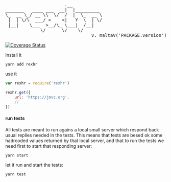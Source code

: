 <pre>

                      .__           
_______   ____ ___  __|  |_________ 
\_  __ \_/ __ \\  \/  /  |  \_  __ \
 |  | \/\  ___/ >    <|   Y  \  | \/
 |__|    \___  >__/\_ \___|  /__|   
             \/      \/    \/
                                v. maltaV('PACKAGE.version')
</pre>

[![Coverage Status](https://coveralls.io/repos/github/fedeghe/rexhr/badge.svg?branch=master)](https://coveralls.io/github/fedeghe/rexhr?branch=master)

Install it
```
yarn add rexhr
```
use it
``` js
var rexhr = require('rexhr')

rexhr.get({
    url: 'https://jmvc.org', 
    // ...
})
```


#### run tests
All tests are meant to run agains a local small server which respond back usual replies needed in the tests. This means that tests are besed ok some hadrcoded values returned by that local server, and that to run the tests we need first to start that responding server:  
``` sh
yarn start
```
let it run and start the tests: 
``` sh
yarn test
```


